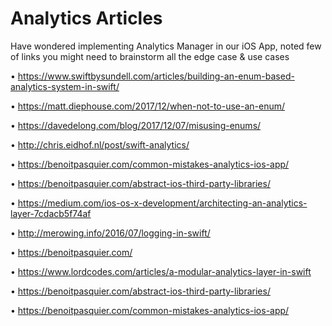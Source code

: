 # Analytics Articles 
Have wondered implementing Analytics Manager in our iOS App, noted few of links you might need to brainstorm all the edge case &amp; use cases

• https://www.swiftbysundell.com/articles/building-an-enum-based-analytics-system-in-swift/

• https://matt.diephouse.com/2017/12/when-not-to-use-an-enum/

• https://davedelong.com/blog/2017/12/07/misusing-enums/

• http://chris.eidhof.nl/post/swift-analytics/

• https://benoitpasquier.com/common-mistakes-analytics-ios-app/

• https://benoitpasquier.com/abstract-ios-third-party-libraries/

• https://medium.com/ios-os-x-development/architecting-an-analytics-layer-7cdacb5f74af

• http://merowing.info/2016/07/logging-in-swift/

• https://benoitpasquier.com/

• https://www.lordcodes.com/articles/a-modular-analytics-layer-in-swift

• https://benoitpasquier.com/abstract-ios-third-party-libraries/

• https://benoitpasquier.com/common-mistakes-analytics-ios-app/

